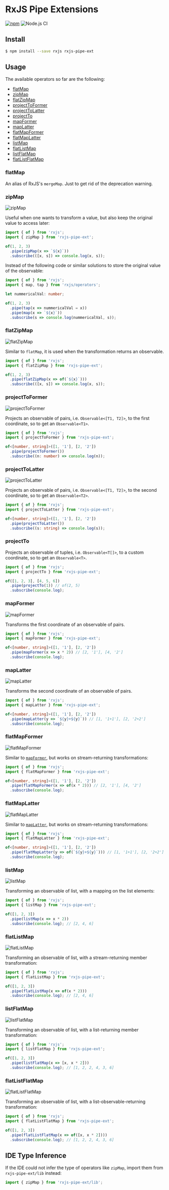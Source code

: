 # RxJS Pipe Extensions
[![npm](https://img.shields.io/npm/v/rxjs-pipe-ext)](https://www.npmjs.com/package/rxjs-pipe-ext)
![Node.js CI](https://github.com/aerabi/rxjs-pipe-ext/workflows/Node.js%20CI/badge.svg)

## Install
```bash
$ npm install --save rxjs rxjs-pipe-ext
```

## Usage

The available operators so far are the following:

-  [flatMap](#flatmap)
-  [zipMap](#zipmap)
-  [flatZipMap](#flatzipmap)
-  [projectToFormer](#projecttoformer)
-  [projectToLatter](#projecttolatter)
-  [projectTo](#projectto)
-  [mapFormer](#mapformer)
-  [mapLatter](#maplatter)
-  [flatMapFormer](#flatmapformer)
-  [flatMapLatter](#flatmaplatter)
-  [listMap](#listmap)
-  [flatListMap](#flatlistmap)
-  [listFlatMap](#listflatmap)
-  [flatListFlatMap](#flatlistflatmap)

### flatMap

An alias of RxJS's `mergeMap`. Just to get rid of the deprecation warning.

### zipMap

![zipMap](marbles/zipMap.svg)

Useful when one wants to transform a value, but also keep the original value to access later:

```typescript
import { of } from 'rxjs';
import { zipMap } from 'rxjs-pipe-ext';

of(1, 2, 3)
  .pipe(zipMap(x => `${x}`))
  .subscribe(([x, s]) => console.log(x, s));
```

Instead of the following code or similar solutions to store the original value of the observable:

```typescript
import { of } from 'rxjs';
import { map, tap } from 'rxjs/operators';

let nummericalVal: number;

of(1, 2, 3)
  .pipe(tap(x => nummericalVal = x))
  .pipe(map(x => `${x}`))
  .subscribe(s => console.log(nummericalVal, s));
```

### flatZipMap

![flatZipMap](marbles/flatZipMap.svg)

Similar to `flatMap`, it is used when the transformation returns an observable.

```typescript
import { of } from 'rxjs';
import { flatZipMap } from 'rxjs-pipe-ext';

of(1, 2, 3)
  .pipe(flatZipMap(x => of(`${x}`)))
  .subscribe(([x, s]) => console.log(x, s));
```

### projectToFormer

![projectToFormer](marbles/projectToFormer.svg)

Projects an observable of pairs, i.e. `Observable<[T1, T2]>`, to the first coordinate,
so to get an `Observable<T1>`.

```typescript
import { of } from 'rxjs';
import { projectToFormer } from 'rxjs-pipe-ext';

of<[number, string]>([1, '1'], [2, '2'])
  .pipe(projectToFormer())
  .subscribe((n: number) => console.log(n));
```

### projectToLatter

![projectToLatter](marbles/projectToLatter.svg)

Projects an observable of pairs, i.e. `Observable<[T1, T2]>`, to the second coordinate,
so to get an `Observable<T2>`.

```typescript
import { of } from 'rxjs';
import { projectToLatter } from 'rxjs-pipe-ext';

of<[number, string]>([1, '1'], [2, '2'])
  .pipe(projectToLatter())
  .subscribe((s: string) => console.log(s));
```

### projectTo

Projects an observable of tuples, i.e. `Observable<T[]>`, to a custom coordinate,
so to get an `Observable<T>`.

```typescript
import { of } from 'rxjs';
import { projectTo } from 'rxjs-pipe-ext';

of([1, 2, 3], [4, 5, 6])
  .pipe(projectTo(1)) // of(2, 5)
  .subscribe(console.log);
```

### mapFormer

![mapFormer](marbles/mapFormer.svg)

Transforms the first coordinate of an observable of pairs.

```typescript
import { of } from 'rxjs';
import { mapFormer } from 'rxjs-pipe-ext';

of<[number, string]>([1, '1'], [2, '2'])
  .pipe(mapFormer(x => x * 2)) // [2, '1'], [4, '2']
  .subscribe(console.log);
```

### mapLatter

![mapLatter](marbles/mapLatter.svg)

Transforms the second coordinate of an observable of pairs.

```typescript
import { of } from 'rxjs';
import { mapLatter } from 'rxjs-pipe-ext';

of<[number, string]>([1, '1'], [2, '2'])
  .pipe(mapLatter(y => `${y}+${y}`)) // [1, '1+1'], [2, '2+2']
  .subscribe(console.log);
```

### flatMapFormer

![flatMapFormer](marbles/flatMapFormer.svg)

Similar to [`mapFormer`](#mapformer), but works on stream-returning transformations:

```typescript
import { of } from 'rxjs';
import { flatMapFormer } from 'rxjs-pipe-ext';

of<[number, string]>([1, '1'], [2, '2'])
  .pipe(flatMapFormer(x => of(x * 2))) // [2, '1'], [4, '2']
  .subscribe(console.log);
```

### flatMapLatter

![flatMapLatter](marbles/flatMapLatter.svg)

Similar to [`mapLatter`](#maplatter), but works on stream-returning transformations:

```typescript
import { of } from 'rxjs';
import { flatMapLatter } from 'rxjs-pipe-ext';

of<[number, string]>([1, '1'], [2, '2'])
  .pipe(flatMapLatter(y => of(`${y}+${y}`))) // [1, '1+1'], [2, '2+2']
  .subscribe(console.log);
```

### listMap

![listMap](marbles/listMap.svg)

Transforming an observable of list, with a mapping on the list elements:

```typescript
import { of } from 'rxjs';
import { listMap } from 'rxjs-pipe-ext';

of([1, 2, 3])
  .pipe(listMap(x => x * 2))
  .subscribe(console.log); // [2, 4, 6]
```

### flatListMap

![flatListMap](marbles/flatListMap.svg)

Transforming an observable of list, with a stream-returning member transformation:

```typescript
import { of } from 'rxjs';
import { flatListMap } from 'rxjs-pipe-ext';

of([1, 2, 3])
  .pipe(flatListMap(x => of(x * 2)))
  .subscribe(console.log); // [2, 4, 6]
```

### listFlatMap

![listFlatMap](marbles/listFlatMap.svg)

Transforming an observable of list, with a list-returning member transformation:

```typescript
import { of } from 'rxjs';
import { listFlatMap } from 'rxjs-pipe-ext';

of([1, 2, 3])
  .pipe(listFlatMap(x => [x, x * 2]))
  .subscribe(console.log); // [1, 2, 2, 4, 3, 6]
```

### flatListFlatMap

![flatListFlatMap](marbles/flatListFlatMap.svg)

Transforming an observable of list, with a list-observable-returning transformation:

```typescript
import { of } from 'rxjs';
import { flatListFlatMap } from 'rxjs-pipe-ext';

of([1, 2, 3])
  .pipe(flatListFlatMap(x => of([x, x * 2])))
  .subscribe(console.log); // [1, 2, 2, 4, 3, 6]
```

## IDE Type Inference

If the IDE could not infer the type of operators like `zipMap`, import them from
`rxjs-pipe-ext/lib` instead:

```typescript
import { zipMap } from 'rxjs-pipe-ext/lib';
```
